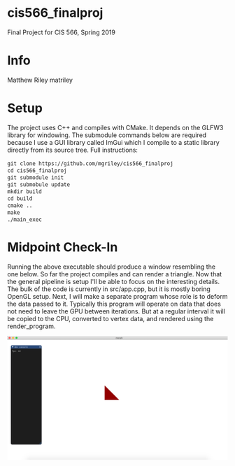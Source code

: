 # cis566_finalproj
Final Project for CIS 566, Spring 2019

# Info
Matthew Riley
matriley

# Setup
The project uses C++ and compiles with CMake. It depends on the GLFW3 library for windowing. The submodule commands below are required because I use a GUI library called ImGui which I compile to a static library directly from its source tree. Full instructions:

```
git clone https://github.com/mgriley/cis566_finalproj
cd cis566_finalproj
git submodule init
git submobule update
mkdir build
cd build
cmake ..
make
./main_exec
```

# Midpoint Check-In
Running the above executable should produce a window resembling the one below. So far the project compiles and can render a triangle. Now that the general pipeline is setup I'll be able to focus on the interesting details. The bulk of the code is currently in src/app.cpp, but it is mostly boring OpenGL setup. Next, I will make a separate program whose role is to deform the data passed to it. Typically this program will operate on data that does not need to leave the GPU between iterations. But at a regular interval it will be copied to the CPU, converted to vertex data, and rendered using the render_program.

![](midpoint_pic.png)

